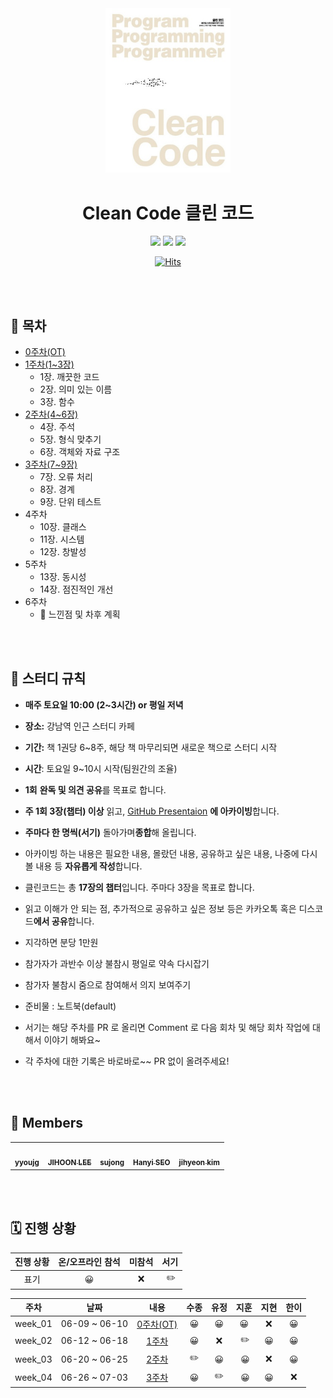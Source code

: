 <div align="center">
  <a href="https://product.kyobobook.co.kr/detail/S000001032980">
      <img src="cleanCode.jpeg" alt="Logo" width="200">
  </a>
  <h1>Clean Code 클린 코드</h1>
  <div>
    <img src="https://img.shields.io/badge/%EC%A0%80%EC%9E%90-%EB%A1%9C%EB%B2%84%ED%8A%B8%20C.%20%EB%A7%88%ED%8B%B4-e76f51?style=for-the-badge"/>
    <img src="https://img.shields.io/badge/%EC%B6%9C%ED%8C%90%EC%82%AC-%EC%9D%B8%EC%82%AC%EC%9D%B4%ED%8A%B8-faa307?style=for-the-badge"/>
    <img src="https://img.shields.io/badge/%EA%B8%B0%EA%B0%84-2023.06.09%20~%20-52b788?style=for-the-badge"/>

[![Hits](https://hits.seeyoufarm.com/api/count/incr/badge.svg?url=https%3A%2F%2Fgithub.com%2Fcode-bibliotheca%2Fclean-code&count_bg=%23AAB7ED&title_bg=%23555555&icon=&icon_color=%23E7E7E7&title=Visitors&edge_flat=false)](https://hits.seeyoufarm.com)

  </div>
</div>

<br/><br/>

## 📝 목차

- [0주차(OT)](https://github.com/code-bibliotheca/clean-code/blob/main/0%EC%A3%BC%EC%B0%A8/0%EC%A3%BC%EC%B0%A8.md)
- [1주차(1~3장)](https://github.com/code-bibliotheca/clean-code/blob/main/1%EC%A3%BC%EC%B0%A8/1%EC%A3%BC%EC%B0%A8.md)
  - 1장. 깨끗한 코드
  - 2장. 의미 있는 이름
  - 3장. 함수
- [2주차(4~6장)](https://github.com/code-bibliotheca/clean-code/blob/main/2%EC%A3%BC%EC%B0%A8/2%EC%A3%BC%EC%B0%A8.md)
  - 4장. 주석
  - 5장. 형식 맞추기
  - 6장. 객체와 자료 구조
- [3주차(7~9장)](https://github.com/code-bibliotheca/clean-code/blob/main/3%EC%A3%BC%EC%B0%A8/3%EC%A3%BC%EC%B0%A8.md)
  - 7장. 오류 처리
  - 8장. 경계
  - 9장. 단위 테스트
- 4주차
  - 10장. 클래스
  - 11장. 시스템
  - 12장. 창발성
- 5주차
  - 13장. 동시성
  - 14장. 점진적인 개선
- 6주차
  - 💬 느낀점 및 차후 계획

<br/><br/>

## 📌 스터디 규칙

- **매주 토요일 10:00 (2~3시간) or 평일 저녁**
- **장소:** 강남역 인근 스터디 카페
- **기간:** 책 1권당 6~8주, 해당 책 마무리되면 새로운 책으로 스터디 시작
- **시간**: 토요일 9~10시 시작(팀원간의 조율)
- **1회** **완독 및 의견 공유**를 목표로 합니다.
- **주 1회 3장(챕터) 이상** 읽고, <a href="https://github.com/code-bibliotheca/clean-code-presentation">GitHub Presentaion</a> **에 아카이빙**합니다.
- **주마다 한 명씩(서기)** 돌아가며**종합**해 올립니다.
- 아카이빙 하는 내용은 필요한 내용, 몰랐던 내용, 공유하고 싶은 내용, 나중에 다시 볼 내용 등 **자유롭게 작성**합니다.

- 클린코드는 총 **17장의 챕터**입니다. 주마다 3장을 목표로 합니다.
- 읽고 이해가 안 되는 점, 추가적으로 공유하고 싶은 정보 등은 카카오톡 혹은 디스코드**에서 공유**합니다.
- 지각하면 분당 1만원
- 참가자가 과반수 이상 불참시 평일로 약속 다시잡기
- 참가자 불참시 줌으로 참여해서 의지 보여주기
- 준비물 : 노트북(default)
- 서기는 해당 주차를 PR 로 올리면 Comment 로 다음 회차 및 해당 회차 작업에 대해서 이야기 해봐요~
- 각 주차에 대한 기록은 바로바로~~ PR 없이 올려주세요!

<br/><br/>

## 🐬 Members

<table>
  <tr>
    <td align="center"><a href="https://github.com/YoujungSon"><img src="https://avatars.githubusercontent.com/u/88040809?v=4" width="100px;" alt=""/> <br /><sub><b>yyoujg</b></sub></a><br />
    </td>
    <td align="center"><a href="https://github.com/jiji-hoon96"><img src="https://avatars.githubusercontent.com/u/94469974?v=4" width="100px;" alt=""/> <br /><sub><b>JIHOON LEE</b></sub></a><br /></td>
    <td align="center"><a href="https://github.com/bubobubobo"><img src="https://avatars.githubusercontent.com/u/58013476?v=4" width="100px;" alt=""/> <br /><sub><b>sujong</b></sub></a><br /></td>
    <td align="center"><a href="https://github.com/hanyiseo2"><img src="https://avatars.githubusercontent.com/u/122385460?v=4" width="100px;" alt=""/> <br /><sub><b>Hanyi SEO</b></sub></a><br /></td>
        <td align="center"><a href="https://github.com/jihyeon-kimy"><img src="https://avatars.githubusercontent.com/u/78922001?v=4" width="100px;" alt=""/> <br /><sub><b>jihyeon kim</b></sub></a><br /></td>

  </tr>
</table>

<br/><br/>

## 🗓️ 진행 상황

| 진행 상황 | 온/오프라인 참석 | 미참석 | 서기 |
| :-------: | :--------------: | :----: | :--: |
|   표기    |        😀        |   ❌   |  ✏️  |

|  주차   |     날짜      |                                                       내용                                                       | 수종 | 유정 | 지훈 | 지현 | 한이 |
| :-----: | :-----------: | :--------------------------------------------------------------------------------------------------------------: | :--: | :--: | :--: | :--: | :--: |
| week_01 | 06-09 ~ 06-10 | [0주차(OT)](https://github.com/code-bibliotheca/clean-code/blob/main/0%EC%A3%BC%EC%B0%A8/0%EC%A3%BC%EC%B0%A8.md) |  😀  |  😀  |  😀  |  ❌  |  😀  |
| week_02 | 06-12 ~ 06-18 |   [1주차](https://github.com/code-bibliotheca/clean-code/blob/main/1%EC%A3%BC%EC%B0%A8/1%EC%A3%BC%EC%B0%A8.md)   |  😀  |  ❌  |  ✏️  |  😀  |  😀  |
| week_03 | 06-20 ~ 06-25 |   [2주차](https://github.com/code-bibliotheca/clean-code/blob/main/1%EC%A3%BC%EC%B0%A8/1%EC%A3%BC%EC%B0%A8.md)   |  ✏️  |  😀  |  😀  |  ❌  |  😀  |
| week_04 | 06-26 ~ 07-03 |   [3주차](https://github.com/code-bibliotheca/clean-code/blob/main/3%EC%A3%BC%EC%B0%A8/3%EC%A3%BC%EC%B0%A8.md)   |  😀  |  ✏️  |  😀  |  😀  |  ❌  |
